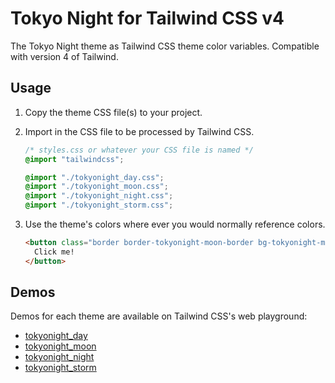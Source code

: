 # Tokyo Night for Tailwind CSS v4

The Tokyo Night theme as Tailwind CSS theme color variables. Compatible with version 4 of Tailwind.

## Usage

1. Copy the theme CSS file(s) to your project.

2. Import in the CSS file to be processed by Tailwind CSS.

   ```css
   /* styles.css or whatever your CSS file is named */
   @import "tailwindcss";

   @import "./tokyonight_day.css";
   @import "./tokyonight_moon.css";
   @import "./tokyonight_night.css";
   @import "./tokyonight_storm.css";
   ```

3. Use the theme's colors where ever you would normally reference colors.

   ```html
   <button class="border border-tokyonight-moon-border bg-tokyonight-moon-bg text-tokyonight-moon-fg">
     Click me!
   </button>
   ```

## Demos

Demos for each theme are available on Tailwind CSS's web playground:

- [tokyonight_day](https://play.tailwindcss.com/kHihIJmxtf?layout=horizontal)
- [tokyonight_moon](https://play.tailwindcss.com/8yI7iYjuFj?layout=horizontal)
- [tokyonight_night](https://play.tailwindcss.com/GXUSIgFMHC?layout=horizontal)
- [tokyonight_storm](https://play.tailwindcss.com/CRqAdhUScT?layout=horizontal)
